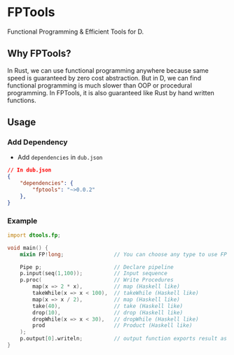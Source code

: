 # FPTools

Functional Programming & Efficient Tools for D.

## Why FPTools?

In Rust, we can use functional programming anywhere because same speed is guaranteed by zero cost abstraction.
But in D, we can find functional programming is much slower than OOP or procedural programming.
In FPTools, it is also guaranteed like Rust by hand written functions.

## Usage

### Add Dependency

* Add `dependencies` in `dub.json`
  
```json
// In dub.json
{
    "dependencies": {
	    "fptools": "~>0.0.2"
    },
}
```

### Example

```d
import dtools.fp;

void main() {
	mixin FP!long;                // You can choose any type to use FP (double, string, int, long and etc.)

	Pipe p;                       // Declare pipeline
	p.input(seq(1,100));          // Input sequence
	p.proc(                       // Write Procedures
		map(x => 2 * x),          // map (Haskell like)
		takeWhile(x => x < 100),  // takeWhile (Haskell like)
		map(x => x / 2),          // map (Haskell like)
		take(40),                 // take (Haskell like)
		drop(10),                 // drop (Haskell like)
		dropWhile(x => x < 30),   // dropWhile (Haskell like)
		prod                      // Product (Haskell like)
	);
	p.output[0].writeln;          // output function exports result as sequence
}
```